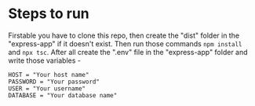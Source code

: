 # Steps to run
Firstable you have to clone this repo, then create the "dist" folder in the "express-app" if it doesn't exist.
Then run those commands `npm install` and `npx tsc`.
After all create the ".env" file in the "express-app" folder and write those variables -
```env
HOST = "Your host name"
PASSWORD = "Your password"
USER = "Your username"
DATABASE = "Your database name"
```
